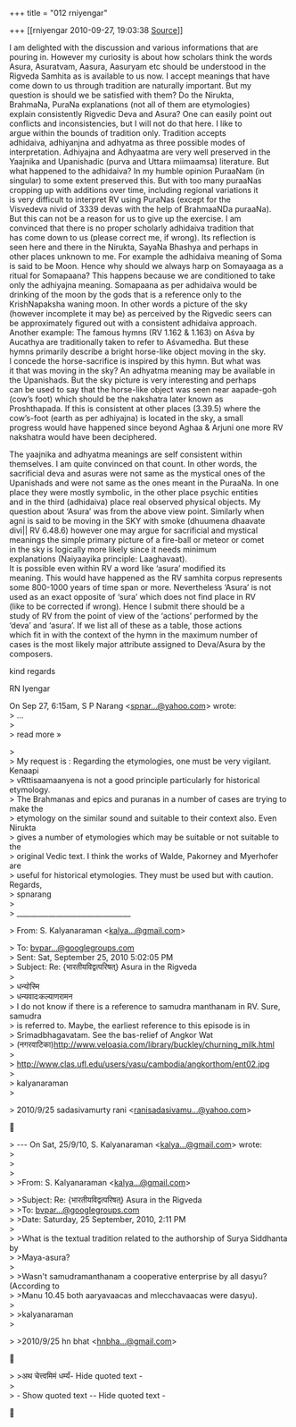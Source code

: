 +++
title = "012 rniyengar"

+++
[[rniyengar	2010-09-27, 19:03:38 [Source](https://groups.google.com/g/bvparishat/c/1upJUorV_j8)]]



I am delighted with the discussion and various informations that are  
pouring in. However my curiosity is about how scholars think the words  
Asura, Asuratvam, Aasura, Aasuryam etc should be understood in the  
Rigveda Samhita as is available to us now. I accept meanings that have  
come down to us through tradition are naturally important. But my  
question is should we be satisfied with them? Do the Nirukta,  
BrahmaNa, PuraNa explanations (not all of them are etymologies)  
explain consistently Rigvedic Deva and Asura? One can easily point out  
conflicts and inconsistencies, but I will not do that here. I like to  
argue within the bounds of tradition only. Tradition accepts  
adhidaiva, adhiyanjna and adhyatma as three possible modes of  
interpretation. Adhiyajna and Adhyaatma are very well preserved in the  
Yaajnika and Upanishadic (purva and Uttara miimaamsa) literature. But  
what happened to the adhidaiva? In my humble opinion PuraaNam (in  
singular) to some extent preserved this. But with too many puraaNas  
cropping up with additions over time, including regional variations it  
is very difficult to interpret RV using PuraNas (except for the  
Visvedeva nivid of 3339 devas with the help of BrahmaaNDa puraaNa).  
But this can not be a reason for us to give up the exercise. I am  
convinced that there is no proper scholarly adhidaiva tradition that  
has come down to us (please correct me, if wrong). Its reflection is  
seen here and there in the Nirukta, SayaNa Bhashya and perhaps in  
other places unknown to me. For example the adhidaiva meaning of Soma  
is said to be Moon. Hence why should we always harp on Somayaaga as a  
ritual for Somapaana? This happens because we are conditioned to take  
only the adhiyajna meaning. Somapaana as per adhidaiva would be  
drinking of the moon by the gods that is a reference only to the  
KrishNapaksha waning moon. In other words a picture of the sky  
(however incomplete it may be) as perceived by the Rigvedic seers can  
be approximately figured out with a consistent adhidaiva approach.  
Another example: The famous hymns (RV 1.162 & 1.163) on Aśva by  
Aucathya are traditionally taken to refer to Aśvamedha. But these  
hymns primarily describe a bright horse-like object moving in the sky.  
I concede the horse-sacrifice is inspired by this hymn. But what was  
it that was moving in the sky? An adhyatma meaning may be available in  
the Upanishads. But the sky picture is very interesting and perhaps  
can be used to say that the horse-like object was seen near aapade-goh  
(cow’s foot) which should be the nakshatra later known as  
Proshthapada. If this is consistent at other places (3.39.5) where the  
cow’s-foot (earth as per adhiyajna) is located in the sky, a small  
progress would have happened since beyond Aghaa & Arjuni one more RV  
nakshatra would have been deciphered.

The yaajnika and adhyatma meanings are self consistent within  
themselves. I am quite convinced on that count. In other words, the  
sacrificial deva and asuras were not same as the mystical ones of the  
Upanishads and were not same as the ones meant in the PuraaNa. In one  
place they were mostly symbolic, in the other place psychic entities  
and in the third (adhidaiva) place real observed physical objects. My  
question about ‘Asura’ was from the above view point. Similarly when  
agni is said to be moving in the SKY with smoke (dhuumena dhaavate  
divi\|\| RV 6.48.6) however one may argue for sacrificial and mystical  
meanings the simple primary picture of a fire-ball or meteor or comet  
in the sky is logically more likely since it needs minimum  
explanations (Naiyaayika principle: Laaghavaat).  
It is possible even within RV a word like ‘asura’ modified its  
meaning. This would have happened as the RV samhita corpus represents  
some 800-1000 years of time span or more. Nevertheless ‘Asura’ is not  
used as an exact opposite of ‘sura’ which does not find place in RV  
(like to be corrected if wrong). Hence I submit there should be a  
study of RV from the point of view of the ‘actions’ performed by the  
‘deva’ and ‘asura’. If we list all of these as a table, those actions  
which fit in with the context of the hymn in the maximum number of  
cases is the most likely major attribute assigned to Deva/Asura by the  
composers.

kind regards

RN Iyengar

On Sep 27, 6:15am, S P Narang \<[spnar...@yahoo.com]()\> wrote:  
\> ...  
\>  
\> read more »

  
\>  
\> My request is : Regarding the etymologies, one must be very vigilant. Kenaapi  
\> vRttisaamaanyena is not a good principle particularly for historical etymology.  
\> The Brahmanas and epics and puranas in a number of cases are trying to make the  
\> etymology on the similar sound and suitable to their context also. Even Nirukta  
\> gives a number of etymologies which may be suitable or not suitable to the  
\> original Vedic text. I think the works of Walde, Pakorney and Myerhofer are  
\> useful for historical etymologies. They must be used but with caution. Regards,  
\> spnarang  
\>  
\> \_\_\_\_\_\_\_\_\_\_\_\_\_\_\_\_\_\_\_\_\_\_\_\_\_\_\_\_\_\_\_\_  

\> From: S. Kalyanaraman \<[kalya...@gmail.com]()\>

  
\> To: [bvpar...@googlegroups.com]()  
\> Sent: Sat, September 25, 2010 5:02:05 PM  
\> Subject: Re: {भारतीयविद्वत्परिषत्} Asura in the Rigveda  
\>  
\> धन्योस्मि  
\> धन्यवादःकल्याणरामन  
\> I do not know if there is a reference to samudra manthanam in RV. Sure, samudra  
\> is referred to. Maybe, the earliest reference to this episode is in  
\> Srimadbhagavatam. See the bas-relief of Angkor Wat  
\> (नगरवाटिका)<http://www.veloasia.com/library/buckley/churning_milk.html>  
\>  
\> <http://www.clas.ufl.edu/users/vasu/cambodia/angkorthom/ent02.jpg>  
\>  
\> kalyanaraman  
\>  

\> 2010/9/25 sadasivamurty rani \<[ranisadasivamu...@yahoo.com]()\>



\> --- On Sat, 25/9/10, S. Kalyanaraman \<[kalya...@gmail.com]()\> wrote:  
\>  
\>  
\>  
\> \>From: S. Kalyanaraman \<[kalya...@gmail.com]()\>  

\> \>Subject: Re: {भारतीयविद्वत्परिषत्} Asura in the Rigveda  
\> \>To: [bvpar...@googlegroups.com]()  
\> \>Date: Saturday, 25 September, 2010, 2:11 PM  
\>  
\> \>What is the textual tradition related to the authorship of Surya Siddhanta by  
\> \>Maya-asura?  
\>  
\> \>Wasn't samudramanthanam a cooperative enterprise by all dasyu? (According to  
\> \>Manu 10.45 both aaryavaacas and mlecchavaacas were dasyu).  
\>  
\> \>kalyanaraman  
\>  

\> \>2010/9/25 hn bhat \<[hnbha...@gmail.com]()\>



\> \>अथ चेत्त्वमिमं धर्म्यं- Hide quoted text -  
\>  
\> - Show quoted text -- Hide quoted text -



